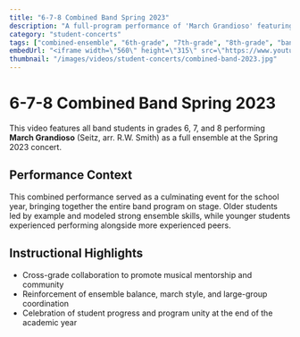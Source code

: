 ```yaml
---
title: "6-7-8 Combined Band Spring 2023"
description: "A full-program performance of 'March Grandioso' featuring all band students in grades 6–8."
category: "student-concerts"
tags: ["combined-ensemble", "6th-grade", "7th-grade", "8th-grade", "band-community", "concert-performance"]
embedUrl: "<iframe width=\"560\" height=\"315\" src=\"https://www.youtube.com/embed/zWx5G5uTBuI?si=RS7rWT7AkYQQ9tHX\" title=\"YouTube video player\" frameborder=\"0\" allow=\"accelerometer; autoplay; clipboard-write; encrypted-media; gyroscope; picture-in-picture; web-share\" referrerpolicy=\"strict-origin-when-cross-origin\" allowfullscreen></iframe>"
thumbnail: "/images/videos/student-concerts/combined-band-2023.jpg"
---
```


# 6-7-8 Combined Band Spring 2023

This video features all band students in grades 6, 7, and 8 performing **March Grandioso** (Seitz, arr. R.W. Smith) as a full ensemble at the Spring 2023 concert.

## Performance Context

This combined performance served as a culminating event for the school year, bringing together the entire band program on stage. Older students led by example and modeled strong ensemble skills, while younger students experienced performing alongside more experienced peers.

## Instructional Highlights

- Cross-grade collaboration to promote musical mentorship and community
- Reinforcement of ensemble balance, march style, and large-group coordination
- Celebration of student progress and program unity at the end of the academic year 